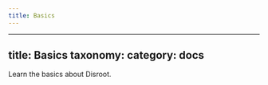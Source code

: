 ```yaml
---
title: Basics
---
```


---
title: Basics
taxonomy:
    category: docs
---

Learn the basics about Disroot.